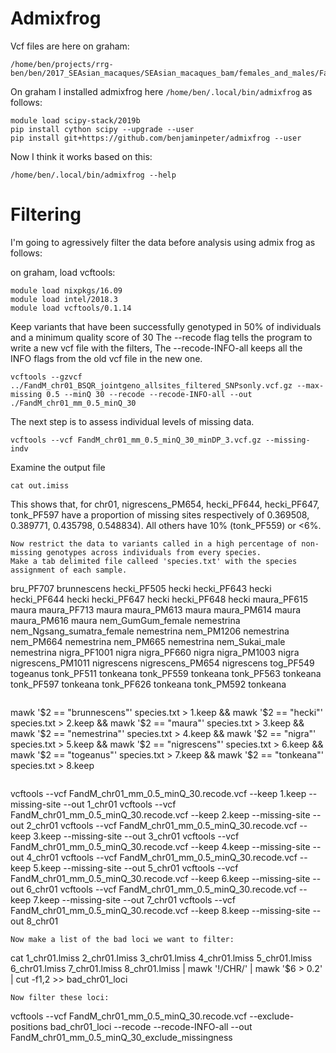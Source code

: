 # Admixfrog

Vcf files are here on graham:
```
/home/ben/projects/rrg-ben/ben/2017_SEAsian_macaques/SEAsian_macaques_bam/females_and_males/FandM*vcf.gz
```

On graham I installed admixfrog here `/home/ben/.local/bin/admixfrog` as follows:
```
module load scipy-stack/2019b
pip install cython scipy --upgrade --user
pip install git+https://github.com/benjaminpeter/admixfrog --user
```

Now I think it works based on this:
```
/home/ben/.local/bin/admixfrog --help
```


# Filtering

I'm going to agressively filter the data before analysis using admix frog as follows:

on graham, load vcftools:
```
module load nixpkgs/16.09
module load intel/2018.3
module load vcftools/0.1.14
```
Keep variants that have been successfully genotyped in 50% of individuals and a minimum quality score of 30
The --recode flag tells the program to write a new vcf file with the filters, 
The --recode-INFO-all keeps all the INFO flags from the old vcf file in the new one. 
```
vcftools --gzvcf ../FandM_chr01_BSQR_jointgeno_allsites_filtered_SNPsonly.vcf.gz --max-missing 0.5 --minQ 30 --recode --recode-INFO-all --out ./FandM_chr01_mm_0.5_minQ_30
```

The next step is to assess individual levels of missing data.
```
vcftools --vcf FandM_chr01_mm_0.5_minQ_30_minDP_3.vcf.gz --missing-indv
```

Examine the output file

```
cat out.imiss
```

This shows that, for chr01, nigrescens_PM654, hecki_PF644, hecki_PF647, tonk_PF597 have a proportion of missing sites respectively of 0.369508, 0.389771, 0.435798, 0.548834). All others have 10% (tonk_PF559) or <6%.

```
Now restrict the data to variants called in a high percentage of non-missing genotypes across individuals from every species.
Make a tab delimited file calleed 'species.txt' with the species assignment of each sample.
```
bru_PF707	brunnescens
hecki_PF505	hecki
hecki_PF643	hecki
hecki_PF644	hecki
hecki_PF647	hecki
hecki_PF648	hecki
maura_PF615	maura
maura_PF713	maura
maura_PM613	maura
maura_PM614	maura
maura_PM616	maura
nem_GumGum_female	nemestrina
nem_Ngsang_sumatra_female	nemestrina
nem_PM1206	nemestrina
nem_PM664	nemestrina
nem_PM665	nemestrina
nem_Sukai_male	nemestrina
nigra_PF1001	nigra
nigra_PF660	nigra
nigra_PM1003	nigra
nigrescens_PM1011	nigrescens
nigrescens_PM654	nigrescens
tog_PF549	togeanus
tonk_PF511	tonkeana
tonk_PF559	tonkeana
tonk_PF563	tonkeana
tonk_PF597	tonkeana
tonk_PF626	tonkeana
tonk_PM592	tonkeana
```
```
mawk '$2 == "brunnescens"' species.txt > 1.keep && mawk '$2 == "hecki"' species.txt > 2.keep && mawk '$2 == "maura"' species.txt > 3.keep && mawk '$2 == "nemestrina"' species.txt > 4.keep && mawk '$2 == "nigra"' species.txt > 5.keep && mawk '$2 == "nigrescens"' species.txt > 6.keep && mawk '$2 == "togeanus"' species.txt > 7.keep && mawk '$2 == "tonkeana"' species.txt > 8.keep 
```
```
vcftools --vcf FandM_chr01_mm_0.5_minQ_30.recode.vcf --keep 1.keep --missing-site --out 1_chr01
vcftools --vcf FandM_chr01_mm_0.5_minQ_30.recode.vcf --keep 2.keep --missing-site --out 2_chr01 
vcftools --vcf FandM_chr01_mm_0.5_minQ_30.recode.vcf --keep 3.keep --missing-site --out 3_chr01
vcftools --vcf FandM_chr01_mm_0.5_minQ_30.recode.vcf --keep 4.keep --missing-site --out 4_chr01 
vcftools --vcf FandM_chr01_mm_0.5_minQ_30.recode.vcf --keep 5.keep --missing-site --out 5_chr01
vcftools --vcf FandM_chr01_mm_0.5_minQ_30.recode.vcf --keep 6.keep --missing-site --out 6_chr01 
vcftools --vcf FandM_chr01_mm_0.5_minQ_30.recode.vcf --keep 7.keep --missing-site --out 7_chr01
vcftools --vcf FandM_chr01_mm_0.5_minQ_30.recode.vcf --keep 8.keep --missing-site --out 8_chr01 
```
Now make a list of the bad loci we want to filter:
```
cat 1_chr01.lmiss 2_chr01.lmiss 3_chr01.lmiss 4_chr01.lmiss 5_chr01.lmiss 6_chr01.lmiss 7_chr01.lmiss 8_chr01.lmiss | mawk '!/CHR/' | mawk '$6 > 0.2' | cut -f1,2 >> bad_chr01_loci
```
Now filter these loci:
```
vcftools --vcf FandM_chr01_mm_0.5_minQ_30.recode.vcf --exclude-positions bad_chr01_loci --recode --recode-INFO-all --out FandM_chr01_mm_0.5_minQ_30_exclude_missingness
```



